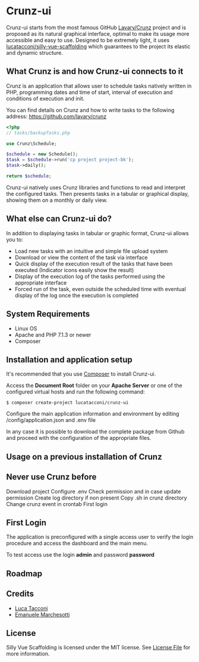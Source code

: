 # Crunz-ui

Crunz-ui starts from the most famous GitHub [Lavary/Crunz](https://github.com/lavary/crunz) project and is proposed as its natural graphical interface, optimal to make its usage more accessible and easy to use. Designed to be extremely light, it uses [lucatacconi/silly-vue-scaffolding](https://github.com/lucatacconi/silly-vue-scaffolding) which guarantees to the project its elastic and dynamic structure.



## What Crunz is and how Crunz-ui connects to it

Crunz is an application that allows user to schedule tasks natively written in PHP, programming dates and time of start, interval of execution and conditions of execution and init.

You can find details on Crunz and how to write tasks to the following address: https://github.com/lavary/crunz

```php
<?php
// tasks/backupTasks.php

use Crunz\Schedule;

$schedule = new Schedule();
$task = $schedule->run('cp project project-bk');
$task->daily();

return $schedule;
```

Crunz-ui natively uses Crunz libraries and functions to read and interpret the configured tasks.
Then presents tasks in a tabular or graphical display, showing them on a monthly or daily view.



## What else can Crunz-ui do?

In addition to displaying tasks in tabular or graphic format, Crunz-ui allows you to:
* Load new tasks with an intuitive and simple file upload system
* Download or view the content of the task via interface
* Quick display of the execution result of the tasks that have been executed (Indicator icons easily show the result)
* Display of the execution log of the tasks performed using the appropriate interface
* Forced run of the task, even outside the scheduled time with eventual display of the log once the execution is completed



## System Requirements

* Linux OS
* Apache and PHP 7.1.3 or newer
* Composer



## Installation and application setup

It's recommended that you use [Composer](https://getcomposer.org/) to install Crunz-ui.

Access the **Document Root** folder on your **Apache Server** or one of the configured virtual hosts and run the following command:
```
$ composer create-project lucatacconi/crunz-ui
```

Configure the main application information and environment by editing /config/application.json and .env file

In any case it is possible to download the complete package from Github and proceed with the configuration of the appropriate files.



## Usage on a previous installation of Crunz


## Never use Crunz before


Download project
Configure .env
Check permission and in case update permission
Create log directory if non present
Copy .sh in crunz directory
Change crunz event in crontab
First login



## First Login

The application is preconfigured with a single access user to verify the login procedure and access the dashboard and the main menu.

To test access use the login **admin** and password **password**


## Roadmap

## Credits

* [Luca Tacconi](https://github.com/lucatacconi)
* [Emanuele Marchesotti](https://github.com/flagellarmirror)


## License

Silly Vue Scaffolding is licensed under the MIT license. See [License File](LICENSE.md) for more information.

